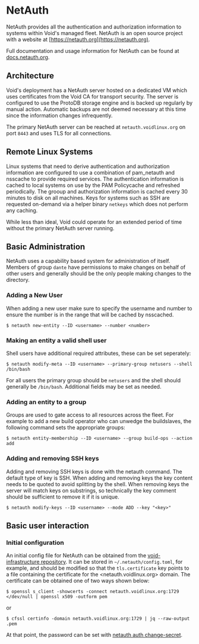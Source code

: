# NetAuth

NetAuth provides all the authentication and authorization information
to systems within Void's managed fleet.  NetAuth is an open source
project with a website at [https://netauth.org](https://netauth.org).

Full documentation and usage information for NetAuth can be found at
[docs.netauth.org](https://docs.netauth.org).

## Architecture

Void's deployment has a NetAuth server hosted on a dedicated VM which
uses certificates from the Void CA for transport security.  The server
is configured to use the ProtoDB storage engine and is backed up
regularly by manual action.  Automatic backups are not deemed
necessary at this time since the information changes infrequently.

The primary NetAuth server can be reached at `netauth.voidlinux.org`
on port `8443` and uses TLS for all connections.

## Remote Linux Systems

Linux systems that need to derive authentication and authorization
information are configured to use a combination of pam_netauth and
nsscache to provide required services.  The authentication information
is cached to local systems on use by the PAM Policycache and refreshed
periodically.  The grooup and authorization information is cached
every 30 minutes to disk on all machines.  Keys for systems such as
SSH are requested on-demand via a helper binary `netkeys` which does
not perform any caching.

While less than ideal, Void could operate for an extended period of
time without the primary NetAuth server running.

## Basic Administration

NetAuth uses a capability based system for administration of itself.
Members of group `dante` have permissions to make changes on behalf of
other users and generally should be the only people making changes to
the directory.

### Adding a New User

When adding a new user make sure to specify the username and number to
ensure the number is in the range that will be cached by nsscached.

```shell
$ netauth new-entity --ID <username> --number <number>
```

### Making an entity a valid shell user

Shell users have additional required attributes, these can be set
seperately:

```shell
$ netauth modify-meta --ID <username> --primary-group netusers --shell /bin/bash
```

For all users the primary group should be `netusers` and the shell
should generally be `/bin/bash`.  Additional fields may be set as
needed.

### Adding an entity to a group

Groups are used to gate access to all resources across the fleet.  For
example to add a new build operator who can unwedge the buildslaves,
the following command sets the appropriate groups:

```shell
$ netauth entity-membership --ID <username> --group build-ops --action add
```

### Adding and removing SSH keys

Adding and removing SSH keys is done with the netauth command.  The
default type of key is SSH.  When adding and removing keys the key
content needs to be quoted to avoid splitting by the shell.  When
removing keys the server will match keys on substrings, so technically
the key comment should be sufficient to remove it if it is unique.

```shell
$ netauth modify-keys --ID <username> --mode ADD --key "<key>"
```

## Basic user interaction

### Initial configuration

An initial config file for NetAuth can be obtained from the [void-infrastructure
repository](https://github.com/void-linux/void-infrastructure/blob/master/ansible/roles/netauth-config/files/config.toml).
It can be stored in `~/.netauth/config.toml`, for example, and should be
modified so that the `tls.certificate` key points to a file containing the
certificate for the <netauth.voidlinux.org> domain.  The certificate can be
obtained one of two ways shown below:

```shell
$ openssl s_client -showcerts -connect netauth.voidlinux.org:1729 </dev/null | openssl x509 -outform pem
```

or

```shell
$ cfssl certinfo -domain netauth.voidlinux.org:1729 | jq --raw-output .pem
```

At that point, the password can be set with [netauth auth
change-secret](https://docs.netauth.org/commands/netauth_auth_change-secret.html).
